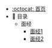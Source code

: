 - [:octocat: 首页](/README)
- :memo: 目录
   - 面经
       - [面经1](/md/面经汇总/面经1.md)
       - [面经2](/md/面经汇总/面经2.md)
      